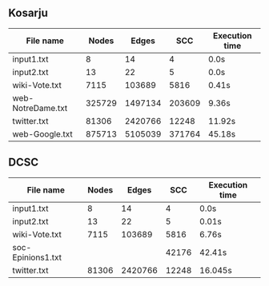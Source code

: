 Kosarju
-------

File name|Nodes|Edges|SCC|Execution time  
----|----|---|---|---|
input1.txt|8|14|4|0.0s
input2.txt|13|22|5|0.0s
wiki-Vote.txt|7115|103689|5816|0.41s
web-NotreDame.txt| 325729| 1497134| 203609|9.36s
twitter.txt |81306| 2420766| 12248|11.92s
web-Google.txt| 875713| 5105039| 371764|45.18s


DCSC
----

File name|Nodes|Edges|SCC|Execution time  
----|----|---|---|---|
input1.txt|8|14|4|0.0s
input2.txt|13|22|5|0.01s
wiki-Vote.txt|7115|103689|5816|6.76s
soc-Epinions1.txt|||42176|42.41s
twitter.txt|81306| 2420766| 12248|16.045s 